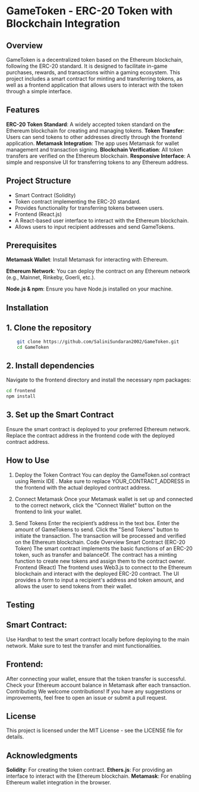 # GameToken - ERC-20 Token with Blockchain Integration
## Overview
GameToken is a decentralized token based on the Ethereum blockchain, following the ERC-20 standard. It is designed to facilitate in-game purchases, rewards, and transactions within a gaming ecosystem. This project includes a smart contract for minting and transferring tokens, as well as a frontend application that allows users to interact with the token through a simple interface.

## Features
**ERC-20 Token Standard**: A widely accepted token standard on the Ethereum blockchain for creating and managing tokens.
**Token Transfer**: Users can send tokens to other addresses directly through the frontend application.
**Metamask Integration**: The app uses Metamask for wallet management and transaction signing.
**Blockchain Verification**: All token transfers are verified on the Ethereum blockchain.
**Responsive Interface**: A simple and responsive UI for transferring tokens to any Ethereum address.
## Project Structure
- Smart Contract (Solidity)
- Token contract implementing the ERC-20 standard.
- Provides functionality for transferring tokens between users.
- Frontend (React.js)
- A React-based user interface to interact with the Ethereum blockchain.
- Allows users to input recipient addresses and send GameTokens.
  
## Prerequisites
**Metamask Wallet**: Install Metamask for interacting with Ethereum.

**Ethereum Network**: You can deploy the contract on any Ethereum network (e.g., Mainnet, Rinkeby, Goerli, etc.).

**Node.js & npm**: Ensure you have Node.js installed on your machine.

## Installation
## 1. Clone the repository
```bash
    git clone https://github.com/SaliniSundaran2002/GameToken.git
    cd GameToken
```
## 2. Install dependencies
Navigate to the frontend directory and install the necessary npm packages:

```bash
cd frontend
npm install

```
## 3. Set up the Smart Contract
Ensure the smart contract is deployed to your preferred Ethereum network.
Replace the contract address in the frontend code with the deployed contract address.

## How to Use
1. Deploy the Token Contract
You can deploy the GameToken.sol contract using Remix IDE . Make sure to replace YOUR_CONTRACT_ADDRESS in the frontend with the actual deployed contract address.

2. Connect Metamask
Once your Metamask wallet is set up and connected to the correct network, click the "Connect Wallet" button on the frontend to link your wallet.

3. Send Tokens
Enter the recipient’s address in the text box.
Enter the amount of GameTokens to send.
Click the "Send Tokens" button to initiate the transaction. The transaction will be processed and verified on the Ethereum blockchain.
Code Overview
Smart Contract (ERC-20 Token)
The smart contract implements the basic functions of an ERC-20 token, such as transfer and balanceOf.
The contract has a minting function to create new tokens and assign them to the contract owner.
Frontend (React)
The frontend uses Web3.js to connect to the Ethereum blockchain and interact with the deployed ERC-20 contract.
The UI provides a form to input a recipient's address and token amount, and allows the user to send tokens from their wallet.
## Testing
## Smart Contract:

Use Hardhat to test the smart contract locally before deploying to the main network.
Make sure to test the transfer and mint functionalities.
## Frontend:

After connecting your wallet, ensure that the token transfer is successful.
Check your Ethereum account balance in Metamask after each transaction.
Contributing
We welcome contributions! If you have any suggestions or improvements, feel free to open an issue or submit a pull request.

## License
This project is licensed under the MIT License - see the LICENSE file for details.

## Acknowledgments
**Solidity**: For creating the token contract.
**Ethers.js**: For providing an interface to interact with the Ethereum blockchain.
**Metamask**: For enabling Ethereum wallet integration in the browser.
